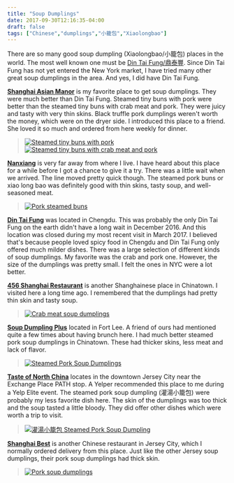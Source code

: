 ```yaml
---
title: "Soup Dumplings"
date: 2017-09-30T12:16:35-04:00
draft: false
tags: ["Chinese","dumplings","小籠包","Xiaolongbao"]
---
```


There are so many good soup dumpling (Xiaolongbao/小籠包) places in the world. The most well known one must be [Din Tai Fung/鼎泰豐](https://en.wikipedia.org/wiki/Din_Tai_Fung). Since Din Tai Fung has not yet entered the New York market, I have tried many other great soup dumplings in the area. And yes, I did have Din Tai Fung.

**[Shanghai Asian Manor](https://www.yelp.com/biz/shanghai-asian-manor-new-york?hrid=clQEfSJc_rGZBGP-EzBtYw)** is my favorite place to get soup dumplings. They were much better than Din Tai Fung. Steamed tiny buns with pork were better than the steamed tiny buns with crab meat and pork. They were juicy and tasty with very thin skins. Black truffle pork dumplings weren't worth the money, which were on the dryer side. I introduced this place to a friend. She loved it so much and ordered from here weekly for dinner.

> [![Steamed tiny buns with pork](https://s3-media3.fl.yelpcdn.com/bphoto/lVgYC1jzo-ugl-e5nAEEhA/o.jpg "Steamed tiny buns with pork")](https://www.yelp.com/biz_photos/shanghai-asian-manor-new-york?select=lVgYC1jzo-ugl-e5nAEEhA) [![Steamed tiny buns with crab meat and pork](https://s3-media4.fl.yelpcdn.com/bphoto/wqJCqX7KrnyfUBGHSUl5IA/o.jpg "Steamed tiny buns with crab meat and pork")](https://www.yelp.com/biz_photos/shanghai-asian-manor-new-york?select=wqJCqX7KrnyfUBGHSUl5IA)

**[Nanxiang](http://www.yelp.com/biz/nan-xiang-xiao-long-bao-flushing?hrid=4O_rtNer933cX5D94HkiFg)** is very far away from where I live. I have heard about this place for a while before I got a chance to give it a try. There was a little wait when we arrived. The line moved pretty quick though. The steamed pork buns or xiao long bao was definitely good with thin skins, tasty soup, and well-seasoned meat.

> [![Pork steamed buns](https://s3-media4.fl.yelpcdn.com/bphoto/L-olZXXHLMSe0mjMViA9gQ/o.jpg "Steamed tiny buns with pork")](https://www.yelp.com/biz_photos/nan-xiang-xiao-long-bao-flushing?select=L-olZXXHLMSe0mjMViA9gQ)

**[Din Tai Fung](https://www.tripadvisor.com/Restaurant_Review-g297463-d4698423-Reviews-Din_Tai_Fung-Chengdu_Sichuan.html)** was located in Chengdu. This was probably the only Din Tai Fung on the earth didn't have a long wait in December 2016. And this location was closed during my most recent visit in March 2017. I believed that's because people loved spicy food in Chengdu and Din Tai Fung only offered much milder dishes. There was a large selection of different kinds of soup dumplings. My favorite was the crab and pork one. However, the size of the dumplings was pretty small. I felt the ones in NYC were a lot better.

**[456 Shanghai Restaurant](http://www.yelp.com/biz/456-shanghai-cuisine-new-york?hrid=g_QuND_Uyj1DAfjkYZbo8A)** is another Shanghainese place in Chinatown. I visited here a long time ago. I remembered that the dumplings had pretty thin skin and tasty soup.

> [![Crab meat soup dumplings](https://s3-media2.fl.yelpcdn.com/bphoto/bPSWVtZ-2sEqM-a0szuJ2A/o.jpg "Crab meat soup dumplings")](https://www.yelp.com/biz_photos/456-shanghai-cuisine-new-york?select=bPSWVtZ-2sEqM-a0szuJ2A)

**[Soup Dumpling Plus](https://goo.gl/v4wv1T)** located in Fort Lee. A friend of ours had mentioned quite a few times about having brunch here. I had much better steamed pork soup dumplings in Chinatown. These had thicker skins, less meat and lack of flavor.

>[![Steamed Pork Soup Dumplings](https://goo.gl/Rjz1NC "Steamed Pork Soup Dumplings")](https://goo.gl/htG1t7)

**[Taste of North China](http://www.yelp.com/biz/taste-of-north-china-jersey-city?hrid=iAELrLeWoKr3cUT-0euv_A)** locates in the downtown Jersey City near the Exchange Place PATH stop. A Yelper recommended this place to me during a Yelp Elite event. The steamed pork soup dumpling (灌湯小籠包) were probably my less favorite dish here. The skin of the dumplings was too thick and the soup tasted a little bloody. They did offer other dishes which were worth a trip to visit.

> [![灌湯小籠包 Steamed Pork Soup Dumpling](https://s3-media1.fl.yelpcdn.com/bphoto/djZd2nYD7J1fs0IXNvckeA/o.jpg "灌湯小籠包 Steamed Pork Soup Dumpling")](https://www.yelp.com/biz_photos/taste-of-north-china-jersey-city?select=djZd2nYD7J1fs0IXNvckeA)

**[Shanghai Best](https://www.yelp.com/biz/shanghai-best-jersey-city?hrid=_d6YrHFLwmjnAXzFT5EF6A)** is another Chinese restaurant in Jersey City, which I normally ordered delivery from this place. Just like the other Jersey soup dumplings, their pork soup dumplings had thick skin.

> [![Pork soup dumplings](https://s3-media3.fl.yelpcdn.com/bphoto/53r_wQpLED9BWGgSl6r7Xg/o.jpg "Pork soup dumplings")](https://www.yelp.com/biz_photos/shanghai-best-jersey-city?select=53r_wQpLED9BWGgSl6r7Xg)
